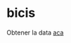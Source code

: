 # bicis

Obtener la data [aca](https://data.buenosaires.gob.ar/dataset/estaciones-bicicletas-publicas)
